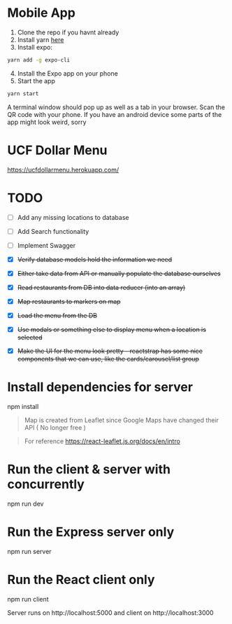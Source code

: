 # Mobile App

1. Clone the repo if you havnt already
2. Install yarn [here](https://yarnpkg.com/lang/en/docs/install/#windows-stable)
3. Install expo:
```bash
yarn add -g expo-cli
```
4. Install the Expo app on your phone 
5. Start the app
```bash
yarn start
```

A terminal window should pop up as well as a tab in your browser. Scan the QR code with your phone. 
If you have an android device some parts of the app might look weird, sorry

# UCF Dollar Menu
https://ucfdollarmenu.herokuapp.com/

# TODO

- [ ] Add any missing locations to database

- [ ] Add Search functionality

- [ ] Implement Swagger

- [x] ~~Verify database models hold the information we need~~

- [x] ~~Either take data from API or manually populate the database ourselves~~

- [x] ~~Read restaurants from DB into data reducer (into an array)~~

- [x] ~~Map restaurants to markers on map~~ 

- [x] ~~Load the menu from the DB~~

- [x] ~~Use modals or something else to display menu when a location is selected~~

- [x] ~~Make the UI for the menu look pretty - reactstrap has some nice components that we can use, like the cards/carousel/list group~~


     
# Install dependencies for server
npm install

> Map is created from Leaflet since Google Maps have changed their API ( No longer free )

> For reference https://react-leaflet.js.org/docs/en/intro

# Run the client & server with concurrently
npm run dev

# Run the Express server only
npm run server

# Run the React client only
npm run client

Server runs on http://localhost:5000 and client on http://localhost:3000

